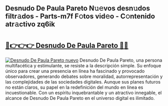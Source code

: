 ## Desnudo De Paula Pareto N𝚞𝚎vos desn𝚞dos filtr𝚊dos - Parts-m7f F𝚘tos vid𝚎o - C𝚘ntenido atr𝚊ctivo zq6ik

# <h2><a href="http://mb6kbn9.tromn.icu/?c=Desnudo+De+Paula+Pareto">🔗👉👉👉 Desnudo De Paula Pareto 🔗🔗</a></h2>

[![Desnudo De Paula Pareto nuevo](https://i.imgur.com/pEAQMta.gif)](http://mb6kbn9.tromn.icu/?c=Desnudo+De+Paula+Pareto)
Desnudo De Paula Pareto, una persona multifacética y estimulante, se resiste a la descripción simple. Su enfoque único para crear una presencia en línea ha fascinado y provocado observadores, generando debates sobre moralidad, autorrepresentación y las complejidades de las sociedades digitales. Aunque sus planes futuros no están claros, su papel en la redefinición del mundo en línea es incuestionable. Con un espíritu inquebrantable y un atractivo innegable, el alcance de Desnudo De Paula Pareto en el universo digital es ilimitado.
